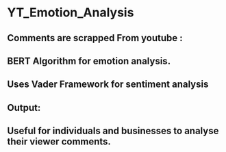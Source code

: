# YT_Emotion_Analysis
## Comments are scrapped From youtube :
## BERT Algorithm for emotion analysis.
## Uses Vader Framework for sentiment analysis 
## Output:

## Useful for individuals and businesses to analyse their viewer comments.
## 
